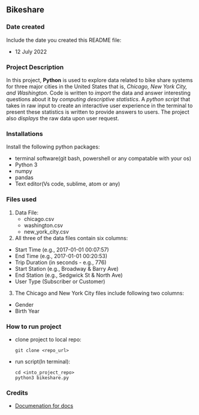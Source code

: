 ## Bikeshare
### Date created
Include the date you created this README file:
* 12 July 2022

### Project Description
In this project, **Python** is used to explore data related to bike share systems for three major cities in the United States that is, _Chicago, New York City, and Washington_. Code is written to _import_ the data and answer interesting questions about it by _computing descriptive statistics_.  A _python script_ that takes in raw input to create an interactive user experience in the terminal to present these statistics is written to provide answers to users. The project also _displays_ the raw data upon user request.

### Installations 
Install the following python packages:
* terminal software(git bash,  powershell or any compatable with your os)
* Python 3
* numpy
* pandas
* Text editor(Vs code, sublime, atom or any)
 
  
### Files used
1. Data File: 
    - chicago.csv
    - washington.csv
    - new_york_city.csv
2. All three of the data files contain six columns:
* Start Time (e.g., 2017-01-01 00:07:57)
* End Time (e.g., 2017-01-01 00:20:53)
* Trip Duration (in seconds - e.g., 776)
* Start Station (e.g., Broadway & Barry Ave)
* End Station (e.g., Sedgwick St & North Ave)
* User Type (Subscriber or Customer)

3. The Chicago and New York City files include following two columns:
* Gender
* Birth Year
### How to run project
* clone project to local repo:
    ```
    git clone <repo_url>
    ```
* run script(In terminal):
  ```
  cd <into_project_repo>
  python3 bikeshare.py
  ```
### Credits
* [Documenation for docs](https://docs.github.com/en/get-started/writing-on-github/getting-started-with-writing-and-formatting-on-github/basic-writing-and-formatting-syntax)
  


